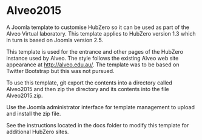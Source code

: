 # Alveo2015

A Joomla template to customise HubZero so it can be used as part of the Alveo Virtual laboratory.
This template applies to HubZero version 1.3 which in turn is based on Joomla version 2.5.

This template is used for the entrance and other pages of the HubZero instance used by Alveo.
The style follows the existing Alveo web site appearance at http://alveo.edu.au/.
The template was to be based on Twitter Bootstrap but this was not pursued.

To use this template, git export the contents into a directory called Alveo2015 
and then zip the directory and its contents into the file Alveo2015.zip.

Use the Joomla administrator interface for template management to upload and install the zip file.

See the instructions located in the docs folder to  modify this template for additional HubZero sites.
